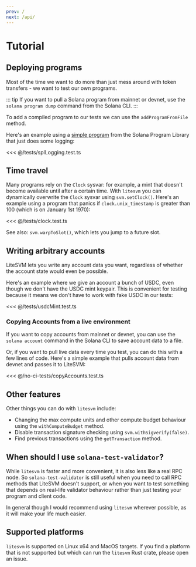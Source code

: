 ```yaml
---
prev: /
next: /api/
---
```

# Tutorial

## Deploying programs

Most of the time we want to do more than just mess around with token transfers - 
we want to test our own programs.

::: tip
If you want to pull a Solana program from mainnet or devnet, use the `solana program dump` command from the Solana CLI.
:::

To add a compiled program to our tests we can use the `addProgramFromFile` method.

Here's an example using a [simple program](https://github.com/solana-labs/solana-program-library/tree/bd216c8103cd8eb9f5f32e742973e7afb52f3b81/examples/rust/logging)
from the Solana Program Library that just does some logging:

<<< @/tests/splLogging.test.ts

## Time travel

Many programs rely on the `Clock` sysvar: for example, a mint that doesn't become available until after
a certain time. With `litesvm` you can dynamically overwrite the `Clock` sysvar using `svm.setClock()`.
Here's an example using a program that panics if `clock.unix_timestamp` is greater than 100
(which is on January 1st 1970):

<<< @/tests/clock.test.ts

See also: `svm.warpToSlot()`, which lets you jump to a future slot.

## Writing arbitrary accounts

LiteSVM lets you write any account data you want, regardless of
whether the account state would even be possible.

Here's an example where we give an account a bunch of USDC,
even though we don't have the USDC mint keypair. This is
convenient for testing because it means we don't have to
work with fake USDC in our tests:

<<< @/tests/usdcMint.test.ts

### Copying Accounts from a live environment

If you want to copy accounts from mainnet or devnet, you can use the `solana account` command in the Solana CLI to save account data to a file.

Or, if you want to pull live data every time you test, you can do this with a few lines of code. Here's a simple example that pulls account data from devnet
and passes it to LiteSVM:

<<< @/no-ci-tests/copyAccounts.test.ts

## Other features

Other things you can do with `litesvm` include:

* Changing the max compute units and other compute budget behaviour using the `withComputeBudget` method.
* Disable transaction signature checking using `svm.withSigverify(false)`.
* Find previous transactions using the `getTransaction` method.

## When should I use `solana-test-validator`?

While `litesvm` is faster and more convenient, it is also less like a real RPC node.
So `solana-test-validator` is still useful when you need to call RPC methods that LiteSVM
doesn't support, or when you want to test something that depends on real-life validator behaviour
rather than just testing your program and client code.

In general though I would recommend using `litesvm` wherever possible, as it will make your life
much easier.

## Supported platforms

`litesvm` is supported on Linux x64 and MacOS targets. If you find a platform that is not supported
but which can run the `litesvm` Rust crate, please open an issue.
